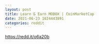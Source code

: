 ```yaml
--- 
layout: post 
title: Learn & Earn MOBOX | CoinMarketCap 
date: 2021-06-23 1624443891 
categories: reddit 
--- 
```

https://redd.it/o6a20b